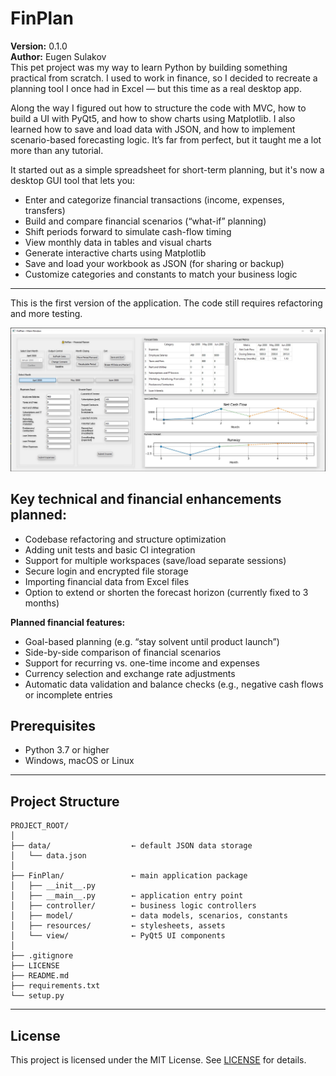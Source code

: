 # FinPlan

**Version:** 0.1.0  
**Author:** Eugen Sulakov  
This pet project was my way to learn Python by building something practical from scratch.
I used to work in finance, so I decided to recreate a planning tool I once had in Excel — but this time as a real desktop app.

Along the way I figured out how to structure the code with MVC, how to build a UI with PyQt5, and how to show charts using Matplotlib.
I also learned how to save and load data with JSON, and how to implement scenario-based forecasting logic.
It’s far from perfect, but it taught me a lot more than any tutorial.

It started out as a simple spreadsheet for short-term planning, but it's now a desktop GUI tool that lets you:

- Enter and categorize financial transactions (income, expenses, transfers)  
- Build and compare financial scenarios (“what-if” planning)  
- Shift periods forward to simulate cash-flow timing  
- View monthly data in tables and visual charts  
- Generate interactive charts using Matplotlib  
- Save and load your workbook as JSON (for sharing or backup)  
- Customize categories and constants to match your business logic  

---

This is the first version of the application. The code still requires refactoring and more testing.

![App screenshot](screenshot.jpg)


## Key technical and financial enhancements planned:

- Codebase refactoring and structure optimization  
- Adding unit tests and basic CI integration  
- Support for multiple workspaces (save/load separate sessions)  
- Secure login and encrypted file storage  
- Importing financial data from Excel files  
- Option to extend or shorten the forecast horizon (currently fixed to 3 months)
  
**Planned financial features:**
- Goal-based planning (e.g. “stay solvent until product launch”)  
- Side-by-side comparison of financial scenarios  
- Support for recurring vs. one-time income and expenses  
- Currency selection and exchange rate adjustments  
- Automatic data validation and balance checks (e.g., negative cash flows or incomplete entries


## Prerequisites

- Python 3.7 or higher  
- Windows, macOS or Linux  

---


## Project Structure

```
PROJECT_ROOT/
│
├── data/                  ← default JSON data storage
│   └── data.json
│
├── FinPlan/               ← main application package
│   ├── __init__.py
│   ├── __main__.py        ← application entry point
│   ├── controller/        ← business logic controllers
│   ├── model/             ← data models, scenarios, constants
│   ├── resources/         ← stylesheets, assets
│   └── view/              ← PyQt5 UI components
│
├── .gitignore
├── LICENSE
├── README.md
├── requirements.txt
└── setup.py
```

---

## License

This project is licensed under the MIT License. See [LICENSE](LICENSE) for details.